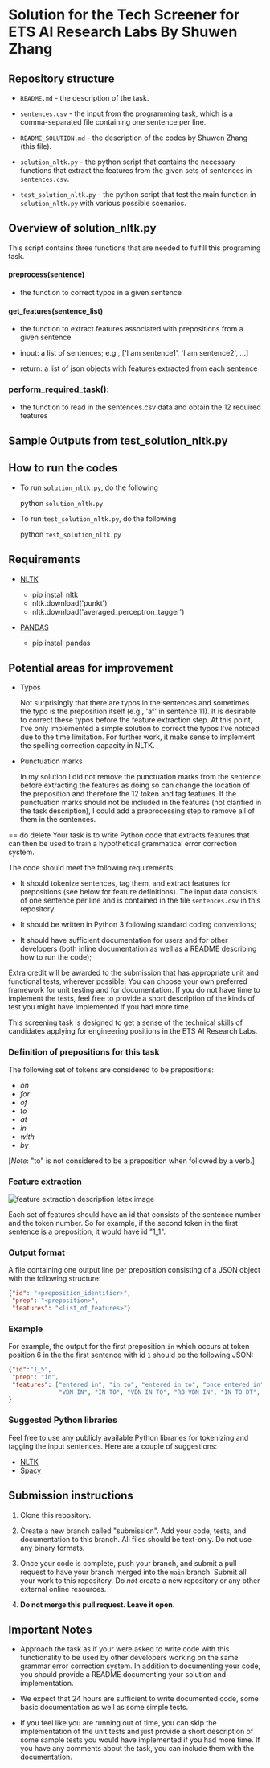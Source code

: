 # Solution for the Tech Screener for ETS AI Research Labs By Shuwen Zhang 

## Repository structure

* `README.md` - the description of the task.

* `sentences.csv` - the input from the programming task, which is a comma-separated file containing one sentence per line.

* `README_SOLUTION.md` - the description of the codes by Shuwen Zhang  (this file).

* `solution_nltk.py` - the python script that contains the necessary functions that extract the features from the given sets of sentences in `sentences.csv`.

* `test_solution_nltk.py` - the python script that test the main function in `solution_nltk.py` with various possible scenarios. 

## Overview of solution_nltk.py

This script contains three functions that are needed to fulfill this programing task.

#### preprocess(sentence)

  * the function to correct typos in a given sentence

#### get_features(sentence_list)

  *  the function to extract features associated with prepositions from a given sentence

  *  input: a list of sentences;
            e.g., ['I am sentence1', 'I am sentence2', ...]

  *  return: a list of json objects with features extracted from each sentence

### perform_required_task():

  * the function to read in the sentences.csv data and obtain the 12 required features

    
## Sample Outputs from test_solution_nltk.py

## How to run the codes

* To run `solution_nltk.py`, do the following

  python `solution_nltk.py` 

* To run `test_solution_nltk.py`, do the following

  python `test_solution_nltk.py`

## Requirements
- [NLTK](https://www.nltk.org)
  * pip install nltk 
  * nltk.download('punkt') 
  * nltk.download('averaged_perceptron_tagger') 

- [PANDAS](https://pandas.pydata.org/)
  * pip install pandas 

## Potential areas for improvement

* Typos

  Not surprisingly that there are typos in the sentences and sometimes the typo is the preposition itself (e.g., 'af' in sentence 11). It is desirable to correct these typos before the feature extraction step. At this point, I've only implemented a simple solution to correct the typos I've noticed due to the time limitation. For further work, it make sense to implement the spelling correction capacity in NLTK.

* Punctuation marks

  In my solution I did not remove the punctuation marks from the sentence before extracting the features as doing so can change the location of the preposition and therefore the 12 token and tag features. If the punctuation marks should not be included in the features (not clarified in the task description), I could add a preprocessing step to remove all of them in the sentences. 




== do delete
Your task is to write Python code that extracts features that can then be used to train a hypothetical grammatical error correction system.

The code should meet the following requirements:

* It should tokenize sentences, tag them, and extract features for prepositions (see below for feature definitions). The input data consists of one sentence per line and is contained in the file `sentences.csv` in this repository.

* It should be written in Python 3 following standard coding conventions;

* It should have sufficient documentation for users and for other developers (both inline documentation as well as a README describing how to run the code);

Extra credit will be awarded to the submission that has appropriate unit and functional tests, wherever possible. You can choose your own preferred framework for unit testing and for documentation. If you do not have time to implement the tests, feel free to provide a short description of the kinds of test you might have implemented if you had more time. 

This screening task is designed to get a sense of the technical skills of candidates applying for engineering positions in the ETS AI Research Labs.

### Definition of prepositions for this task
The following set of tokens are considered to be prepositions:

- *on*
- *for*
- *of*
- *to*
- *at*
- *in*
- *with*
- *by*

[*Note*: "to" is not considered to be a preposition when followed by a verb.]

### Feature extraction

![feature extraction description latex image](feature_extraction_description.svg)

Each set of features should have an id that consists of the sentence number and the token number. So for example, if the second token in the first sentence is a preposition, it would have id "1_1".

### Output format
A file containing one output line per preposition consisting of a JSON object with the following structure:

```json
{"id": "<preposition_identifier>", 
 "prep": "<preposition>", 
 "features": "<list_of_features>"}
```

### Example

For example, the output for the first preposition `in` which occurs at token position 6 in the the first sentence with id `1` should be the following JSON:

```json
{"id":"1_5",
 "prep": "in",
 "features": ["entered in", "in to", "entered in to", "once entered in", "in to the", "once entered in to the",
              "VBN IN", "IN TO", "VBN IN TO", "RB VBN IN", "IN TO DT", "RB VBN IN TO DT"]
}
```

### Suggested Python libraries
Feel free to use any publicly available Python libraries for tokenizing and tagging the input sentences. Here are a couple of suggestions: 

- [NLTK](https://www.nltk.org)
- [Spacy](https://spacy.io)

## Submission instructions

1. Clone this repository. 

2. Create a new branch called "submission". Add your code, tests, and documentation to this branch. All files should be text-only. Do not use any binary formats. 

3. Once your code is complete, push your branch, and submit a pull request to have your branch merged into the `main` branch. Submit all your work to this repository. Do *not* create a new repository or any other external online resources. 

4. **Do not merge this pull request. Leave it open.**

## Important Notes

- Approach the task as if your were asked to write code with this functionality to be used by other developers working on the same grammar error correction system. In addition to documenting your code, you should provide a README documenting your solution and implementation.

- We expect that 24 hours are sufficient to write documented code, some basic documentation as well as some simple tests. 

- If you feel like you are running out of time, you can skip the implementation of the unit tests and just provide a short description of some sample tests you would have implemented if you had more time. If you have any comments about the task, you can include them with the documentation.
